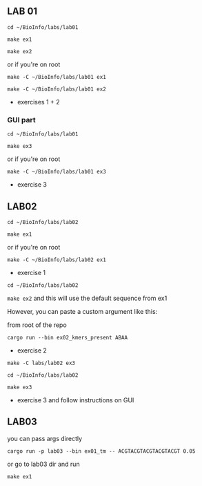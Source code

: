 ## LAB 01

`cd ~/BioInfo/labs/lab01`

`make ex1`

`make ex2`

or if you're on root

`make -C ~/BioInfo/labs/lab01 ex1`

`make -C ~/BioInfo/labs/lab01 ex2`

- exercises 1 + 2

### GUI part

`cd ~/BioInfo/labs/lab01`

`make ex3`

or if you're on root

`make -C ~/BioInfo/labs/lab01 ex3`

- exercise 3

## LAB02

`cd ~/BioInfo/labs/lab02`

`make ex1`

or if you're on root

`make -C ~/BioInfo/labs/lab02 ex1`

- exercise 1

`cd ~/BioInfo/labs/lab02`

`make ex2` and this will use the default sequence from ex1

However, you can paste a custom argument like this:

from root of the repo 

`cargo run --bin ex02_kmers_present ABAA`

- exercise 2

`make -C labs/lab02 ex3`

`cd ~/BioInfo/labs/lab02`

`make ex3`

- exercise 3 and follow instructions on GUI

## LAB03

you can pass args directly 

`cargo run -p lab03 --bin ex01_tm -- ACGTACGTACGTACGTACGT 0.05`

or go to lab03 dir and run 

`make ex1`
